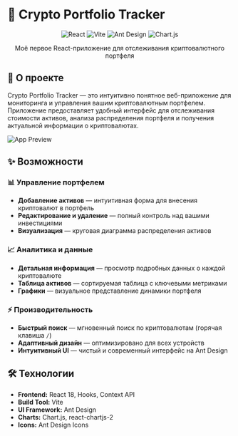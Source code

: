 # 🚀 Crypto Portfolio Tracker

<div align="center">

![React](https://img.shields.io/badge/React-18.2.0-61DAFB?style=for-the-badge&logo=react)
![Vite](https://img.shields.io/badge/Vite-4.4.0-646CFF?style=for-the-badge&logo=vite)
![Ant Design](https://img.shields.io/badge/Ant%20Design-5.0.0-0170FE?style=for-the-badge&logo=ant-design)
![Chart.js](https://img.shields.io/badge/Chart.js-4.0.0-FF6384?style=for-the-badge&logo=chart.js)

Моё первое React-приложение для отслеживания криптовалютного портфеля

</div>

## 📖 О проекте

Crypto Portfolio Tracker — это интуитивно понятное веб-приложение для мониторинга и управления вашим криптовалютным портфелем. Приложение предоставляет удобный интерфейс для отслеживания стоимости активов, анализа распределения портфеля и получения актуальной информации о криптовалютах.

![App Preview](https://via.placeholder.com/800x400/2D3748/FFFFFF?text=Crypto+Portfolio+Tracker)

## ✨ Возможности

### 📊 Управление портфелем
- **Добавление активов** — интуитивная форма для внесения криптовалют в портфель
- **Редактирование и удаление** — полный контроль над вашими инвестициями
- **Визуализация** — круговая диаграмма распределения активов

### 📈 Аналитика и данные
- **Детальная информация** — просмотр подробных данных о каждой криптовалюте
- **Таблица активов** — сортируемая таблица с ключевыми метриками
- **Графики** — визуальное представление динамики портфеля

### ⚡ Производительность
- **Быстрый поиск** — мгновенный поиск по криптовалютам (горячая клавиша `/`)
- **Адаптивный дизайн** — оптимизировано для всех устройств
- **Интуитивный UI** — чистый и современный интерфейс на Ant Design

## 🛠️ Технологии

- **Frontend:** React 18, Hooks, Context API
- **Build Tool:** Vite
- **UI Framework:** Ant Design
- **Charts:** Chart.js, react-chartjs-2
- **Icons:** Ant Design Icons
